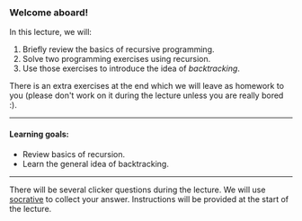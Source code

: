 ### Welcome aboard!

In this lecture, we will:

1. Briefly review the basics of recursive programming.
2. Solve two programming exercises using recursion.
3. Use those exercises to introduce the idea of _backtracking_.

There is an extra exercises at the end which we will leave as homework to you (please don't work on it during the lecture unless you are really bored :).

------

#### Learning goals:

- Review basics of recursion.
- Learn the general idea of backtracking.

------

There will be several clicker questions during the lecture. We will use [socrative](https://socrative.com/) to collect your answer. Instructions will be provided at the start of the lecture. 